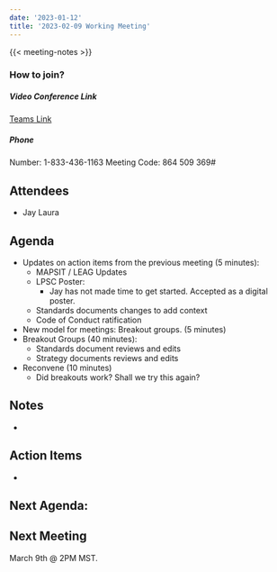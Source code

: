 ```yaml
---
date: '2023-01-12'
title: '2023-02-09 Working Meeting'
---
```


{{<  meeting-notes >}}

### How to join?

##### Video Conference Link
[Teams Link](https://teams.microsoft.com/l/meetup-join/19%3ameeting_NjM0MzI5NGUtZDI1ZS00YWVjLWI1MTctYjUzZTU4OTVlNWIz%40thread.v2/0?context=%7b%22Tid%22%3a%220693b5ba-4b18-4d7b-9341-f32f400a5494%22%2c%22Oid%22%3a%22c27c6e98-e45a-45ff-aea5-7f10d6fe67c1%22%7d)

##### Phone
Number: 1-833-436-1163
Meeting Code: 864 509 369#

## Attendees
- Jay Laura

## Agenda
- Updates on action items from the previous meeting (5 minutes):
  - MAPSIT / LEAG Updates
  - LPSC Poster:
    - Jay has not made time to get started. Accepted as a digital poster.
  - Standards documents changes to add context
  - Code of Conduct ratification
- New model for meetings: Breakout groups. (5 minutes)
- Breakout Groups (40 minutes):
  - Standards document reviews and edits
  - Strategy documents reviews and edits
- Reconvene (10 minutes)
  - Did breakouts work? Shall we try this again? 
## Notes
- 


## Action Items
- 

Next Agenda:
- 

## Next Meeting
March 9th @ 2PM MST.
